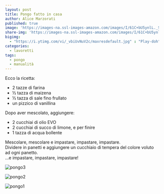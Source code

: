 ```yaml
---
layout: post
title: Pongo fatto in casa
author: Alice Marzorati
published: true
image: 'https://images-na.ssl-images-amazon.com/images/I/61C+bU5ynlL._SL256_.jpg'
share-img: 'https://images-na.ssl-images-amazon.com/images/I/61C+bU5ynlL._SL256_.jpg'
bigimg:
  - "https://i.ytimg.com/vi/_vbiUvNuV2c/maxresdefault.jpg" : "Play-doh"
categories:
  - lavoretti
tags:
  - pongo
  - manualità
---
```

Ecco la ricetta:   

* 2 tazze di farina
* ½ tazza di maizena
* ½ tazza di sale fino frullato   
* un pizzico di vanillina   

Dopo aver mescolato, aggiungere:   

* 2 cucchiai di olio EVO
* 2 cucchiai di succo di limone, e per finire
* 1 tazza di acqua bollente   

Mescolare, mescolare e impastare, impastare, impastare.   
Dividere in panetti e aggiungere un cucchiaio di tempera del colore voluto ad ogni panetto.   
...e impastare, impastare, impastare!   

![pongo3](https://farm5.staticflickr.com/4341/36040428104_d2f8536153_b.jpg)

![pongo2](https://farm5.staticflickr.com/4367/36040428174_37e099f94d_b.jpg)

![pongo1](https://farm5.staticflickr.com/4336/36040428354_81435ced83_b.jpg)